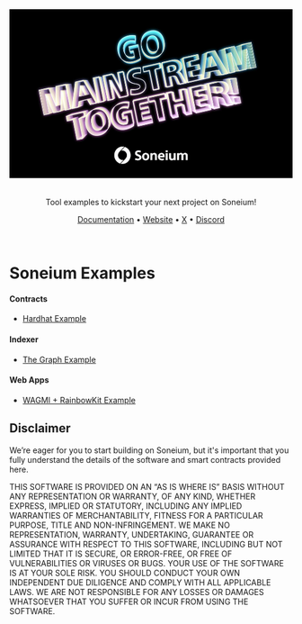<div align="center">
  <img src="./assets/GM_Banner.jpg" alt="Banner" height="300px"/>
</div>

<br />

<p align="center">
  Tool examples to kickstart your next project on Soneium!
</p>

<p align="center">
  <a href="https://docs.soneium.org/docs/" target="_blank" rel="noreferrer">Documentation</a> •
  <a href="https://soneium.org/" target="_blank" rel="noreferrer">Website</a> •
  <a href="https://x.com/Soneium"  target="_blank" rel="noreferrer">X</a> •
  <a href="https://discord.gg/soneium"  target="_blank" rel="noreferrer">Discord</a>
</p>

<br />

# Soneium Examples

#### Contracts

- [Hardhat Example](https://github.com/Soneium/soneium-example/tree/main/smart-contracts/nft-hardhat)

#### Indexer

- [The Graph Example](https://github.com/Soneium/soneium-example/tree/main/indexer/example-the-graph)

#### Web Apps

- [WAGMI + RainbowKit Example](https://github.com/Soneium/soneium-example/tree/main/apps/dapp-wagmi-rainbowkit)

## Disclaimer

We’re eager for you to start building on Soneium, but it's important that you fully understand the details of the software and smart contracts provided here.

THIS SOFTWARE IS PROVIDED ON AN “AS IS WHERE IS” BASIS WITHOUT ANY REPRESENTATION OR WARRANTY, OF ANY KIND, WHETHER EXPRESS, IMPLIED OR STATUTORY, INCLUDING ANY IMPLIED WARRANTIES OF MERCHANTABILITY, FITNESS FOR A PARTICULAR PURPOSE, TITLE AND NON-INFRINGEMENT. WE MAKE NO REPRESENTATION, WARRANTY, UNDERTAKING, GUARANTEE OR ASSURANCE WITH RESPECT TO THIS SOFTWARE, INCLUDING BUT NOT LIMITED THAT IT IS SECURE, OR ERROR-FREE, OR FREE OF VULNERABILITIES OR VIRUSES OR BUGS.
YOUR USE OF THE SOFTWARE IS AT YOUR SOLE RISK. YOU SHOULD CONDUCT YOUR OWN INDEPENDENT DUE DILIGENCE AND COMPLY WITH ALL APPLICABLE LAWS. WE ARE NOT RESPONSIBLE FOR ANY LOSSES OR DAMAGES WHATSOEVER THAT YOU SUFFER OR INCUR FROM USING THE SOFTWARE.
